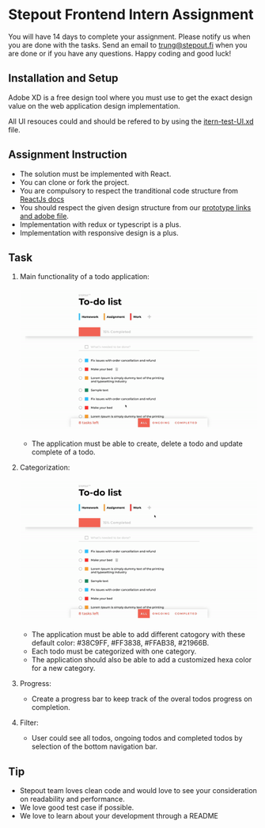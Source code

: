 # Stepout Frontend Intern Assignment

You will have 14 days to complete your assignment. Please notify us when you are done with the tasks. Send an email to trung@stepout.fi when you are done or if you have any questions. Happy coding and good luck!

## Installation and Setup

Adobe XD is a free design tool where you must use to get the exact design value on the web application design implementation.

All UI resouces could and should be refered to by using the [itern-test-UI.xd](./intern-test-UI.xd) file.


## Assignment Instruction

* The solution must be implemented with React. 
* You can clone or fork the project. 
* You are compulsory to respect the tranditional code structure from [ReactJs docs](https://reactjs.org/docs/design-principles.html)
* You should respect the given design structure from our [prototype links and adobe file](https://xd.adobe.com/view/3d993320-26b8-48b2-7b3f-07e3489fb9ee-4ba8/). 
* Implementation with redux or typescript is a plus.
* Implementation with responsive design is a plus.

## Task

1. Main functionality of a todo application:

    ![main function](./demo/function-01-create-update-delete.gif)

    * The application must be able to create, delete a todo and update complete of a todo.


2. Categorization:

    ![category function](./demo/function-02-add-category.gif)

    * The application must be able to add different catogory with these default color: #38C9FF, #FF3838, #FFAB38, #21966B.
    * Each todo must be categorized with one category.
    * The application should also be able to add a customized hexa color for a new category.

3. Progress: 

    * Create a progress bar to keep track of the overal todos progress on completion.

4. Filter:

    * User could see all todos, ongoing todos and completed todos by selection of the bottom navigation bar.



## Tip

* Stepout team loves clean code and would love to see your consideration on readability and performance.
* We love good test case if possible.
* We love to learn about your development through a README
